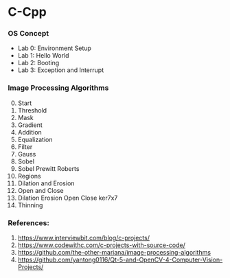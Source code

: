 # C-Cpp

### OS Concept
- Lab 0: Environment Setup
- Lab 1: Hello World
- Lab 2: Booting
- Lab 3: Exception and Interrupt

### Image Processing Algorithms
0. Start
1. Threshold
2. Mask
3. Gradient
4. Addition
5. Equalization
6. Filter
7. Gauss
8. Sobel
9. Sobel Prewitt Roberts
10. Regions
11. Dilation and Erosion
12. Open and Close
13. Dilation Erosion Open Close ker7x7
14. Thinning

### References: 
1. https://www.interviewbit.com/blog/c-projects/
2. https://www.codewithc.com/c-projects-with-source-code/
3. https://github.com/the-other-mariana/image-processing-algorithms
4. https://github.com/yantong0116/Qt-5-and-OpenCV-4-Computer-Vision-Projects/

